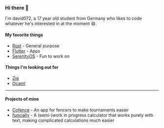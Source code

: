 ### Hi there 👋

I'm david072, a 17 year old student from Germany who likes to code whatever he's interested in at the moment 😄.

#### My favorite things
- [Rust](https://www.rust-lang.org) - General purpose
- [Flutter](https://flutter.dev) - Apps
- [SerenityOS](https://github.com/SerenityOS/serenity) - Fun to work on

#### Things I'm looking out for
- [Zig](https://ziglang.org)
- [Ocaml](https://ocaml.org)

---

#### Projects of mine
- [Cofence](https://cofence-app.com) - An app for fencers to make tournaments easier
- [funcially](https://github.com/david072/funcially) - A (semi-)work in progress calculator that works purely with text, making complicated calculations much easier
